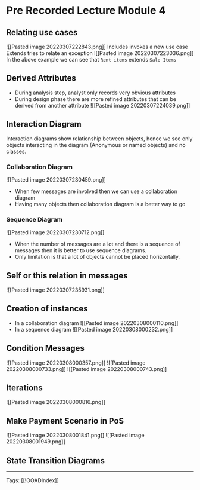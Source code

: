 # Pre Recorded Lecture Module 4
## Relating use cases
![[Pasted image 20220307222843.png]]
Includes invokes a new use case
Extends tries to relate an exception
![[Pasted image 20220307223036.png]]
In the above example we can see that `Rent items` extends `Sale Items`

## Derived Attributes
- During analysis step, analyst only records very obvious attributes
- During design phase there are more refined attributes that can be derived from another attribute
![[Pasted image 20220307224039.png]]

## Interaction Diagram
Interaction diagrams show relationship between objects, hence we see only objects interacting in the diagram (Anonymous or named objects) and no classes.

### Collaboration Diagram
![[Pasted image 20220307230459.png]]
- When few messages are involved then we can use a collaboration diagram
- Having many objects then collaboration diagram is a better way to go

### Sequence Diagram
![[Pasted image 20220307230712.png]]
- When the number of messages are a lot and there is a sequence of messages then it is better to use sequence diagrams.
- Only limitation is that a lot of objects cannot be placed horizontally. 

## Self or this relation in messages
![[Pasted image 20220307235931.png]]

## Creation of instances
- In a collaboration diagram
![[Pasted image 20220308000110.png]]
- In a sequence diagram
![[Pasted image 20220308000232.png]]

## Condition Messages
![[Pasted image 20220308000357.png]]
![[Pasted image 20220308000733.png]]
![[Pasted image 20220308000743.png]]

## Iterations
![[Pasted image 20220308000816.png]]

## Make Payment Scenario in PoS
![[Pasted image 20220308001841.png]]
![[Pasted image 20220308001949.png]]

## State Transition Diagrams


---
Tags: [[!OOADIndex]]